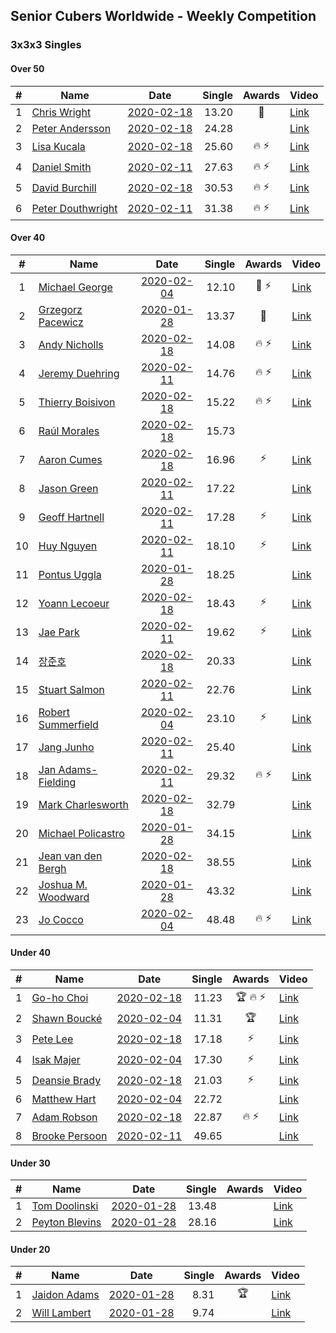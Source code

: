 ## Senior Cubers Worldwide - Weekly Competition
### 3x3x3 Singles

#### Over 50

| # | Name | Date | Single | Awards | Video |
| :--: | -- | :--: | --: | :--: | -- |
| 1 | [Chris Wright](../persons/chris_wright.md) | [2020-02-18](2020-02-18.md) | 13.20 | 🥈 | [Link](https://www.facebook.com/events/2558750947697073/permalink/2563823887189779/) |
| 2 | [Peter Andersson](../persons/peter_andersson.md) | [2020-02-18](2020-02-18.md) | 24.28 |  | [Link](https://www.facebook.com/events/2558750947697073/permalink/2563790660526435/) |
| 3 | [Lisa Kucala](../persons/lisa_kucala.md) | [2020-02-18](2020-02-18.md) | 25.60 | 🔥 ⚡ | [Link](https://www.facebook.com/events/2558750947697073/permalink/2561750364063798/) |
| 4 | [Daniel Smith](../persons/daniel_smith.md) | [2020-02-11](2020-02-11.md) | 27.63 | 🔥 ⚡ | [Link](https://www.facebook.com/events/616423959107229/permalink/618093752273583/) |
| 5 | [David Burchill](../persons/david_burchill.md) | [2020-02-18](2020-02-18.md) | 30.53 | 🔥 ⚡ | [Link](https://www.facebook.com/events/2558750947697073/permalink/2563602730545228/) |
| 6 | [Peter Douthwright](../persons/peter_douthwright.md) | [2020-02-11](2020-02-11.md) | 31.38 | 🔥 ⚡ | [Link](https://www.facebook.com/groups/1604105099735401/permalink/2143098975836008/) |

#### Over 40

| # | Name | Date | Single | Awards | Video |
| :--: | -- | :--: | --: | :--: | -- |
| 1 | [Michael George](../persons/michael_george.md) | [2020-02-04](2020-02-04.md) | 12.10 | 🥇 ⚡ | [Link](https://www.facebook.com/michael.george.545/videos/10212925298047536/) |
| 2 | [Grzegorz Pacewicz](../persons/grzegorz_pacewicz.md) | [2020-01-28](2020-01-28.md) | 13.37 | 🥈 | [Link](https://www.facebook.com/grzegorz.pacewicz/videos/2843577535688602/) |
| 3 | [Andy Nicholls](../persons/andy_nicholls.md) | [2020-02-18](2020-02-18.md) | 14.08 | 🔥 ⚡ | [Link](https://www.facebook.com/events/2558750947697073/permalink/2559165057655662/) |
| 4 | [Jeremy Duehring](../persons/jeremy_duehring.md) | [2020-02-11](2020-02-11.md) | 14.76 | 🔥 ⚡ | [Link](https://www.facebook.com/events/616423959107229/permalink/618639688885656/) |
| 5 | [Thierry Boisivon](../persons/thierry_boisivon.md) | [2020-02-18](2020-02-18.md) | 15.22 | 🔥 ⚡ | [Link](https://www.facebook.com/events/2558750947697073/permalink/2561495007422667/) |
| 6 | [Raúl Morales](../persons/raul_morales.md) | [2020-02-18](2020-02-18.md) | 15.73 |  | |
| 7 | [Aaron Cumes](../persons/aaron_cumes.md) | [2020-02-18](2020-02-18.md) | 16.96 | ⚡ | [Link](https://www.facebook.com/events/2558750947697073/permalink/2562158194023015/) |
| 8 | [Jason Green](../persons/jason_green.md) | [2020-02-11](2020-02-11.md) | 17.22 |  | [Link](https://www.facebook.com/events/616423959107229/permalink/621424961940462/) |
| 9 | [Geoff Hartnell](../persons/geoff_hartnell.md) | [2020-02-11](2020-02-11.md) | 17.28 | ⚡ | [Link](https://www.facebook.com/events/616423959107229/permalink/620592918690333/) |
| 10 | [Huy Nguyen](../persons/huy_nguyen.md) | [2020-02-11](2020-02-11.md) | 18.10 | ⚡ | [Link](https://www.facebook.com/events/616423959107229/permalink/617548025661489/) |
| 11 | [Pontus Uggla](../persons/pontus_uggla.md) | [2020-01-28](2020-01-28.md) | 18.25 |  | [Link](https://www.facebook.com/pontusuggla/videos/10156642116836576/) |
| 12 | [Yoann Lecoeur](../persons/yoann_lecoeur.md) | [2020-02-18](2020-02-18.md) | 18.43 | ⚡ | [Link](https://www.facebook.com/events/2558750947697073/permalink/2562380344000800/) |
| 13 | [Jae Park](../persons/jae_park.md) | [2020-02-11](2020-02-11.md) | 19.62 | ⚡ | [Link](https://www.facebook.com/events/616423959107229/permalink/616661212416837/) |
| 14 | [장준호](../persons/장준호.md) | [2020-02-18](2020-02-18.md) | 20.33 |  | [Link](https://www.facebook.com/events/2558750947697073/permalink/2563702233868611/) |
| 15 | [Stuart Salmon](../persons/stuart_salmon.md) | [2020-02-11](2020-02-11.md) | 22.76 |  | [Link](https://www.facebook.com/events/616423959107229/permalink/621286958620929/) |
| 16 | [Robert Summerfield](../persons/robert_summerfield.md) | [2020-02-04](2020-02-04.md) | 23.10 | ⚡ | [Link](https://www.facebook.com/rob.summerfield.33/videos/10157696250581071/) |
| 17 | [Jang Junho](../persons/jang_junho.md) | [2020-02-11](2020-02-11.md) | 25.40 |  | [Link](https://www.facebook.com/events/616423959107229/permalink/618758058873819/) |
| 18 | [Jan Adams-Fielding](../persons/jan_adams-fielding.md) | [2020-02-11](2020-02-11.md) | 29.32 | 🔥 ⚡ | [Link](https://www.facebook.com/events/616423959107229/permalink/620581805358111/) |
| 19 | [Mark Charlesworth](../persons/mark_charlesworth.md) | [2020-02-18](2020-02-18.md) | 32.79 |  | [Link](https://www.facebook.com/events/2558750947697073/permalink/2562987523940082/) |
| 20 | [Michael Policastro](../persons/michael_policastro.md) | [2020-01-28](2020-01-28.md) | 34.15 |  | [Link](https://www.facebook.com/100008831955388/videos/2261201300850913/) |
| 21 | [Jean van den Bergh](../persons/jean_van_den_bergh.md) | [2020-02-18](2020-02-18.md) | 38.55 |  | [Link](https://www.facebook.com/events/2558750947697073/permalink/2564174693821365/) |
| 22 | [Joshua M. Woodward](../persons/joshua_m._woodward.md) | [2020-01-28](2020-01-28.md) | 43.32 |  | [Link](https://www.facebook.com/joshua.m.woodward.9/videos/10157583486955342/) |
| 23 | [Jo Cocco](../persons/jo_cocco.md) | [2020-02-04](2020-02-04.md) | 48.48 | 🔥 ⚡ | [Link](https://www.facebook.com/JoCocco/videos/10156810258257109/) |

#### Under 40

| # | Name | Date | Single | Awards | Video |
| :--: | -- | :--: | --: | :--: | -- |
| 1 | [Go-ho Choi](../persons/go-ho_choi.md) | [2020-02-18](2020-02-18.md) | 11.23 | 🏆 🔥 ⚡ | [Link](https://www.facebook.com/events/1618332754973681/permalink/1618631721610451/) |
| 2 | [Shawn Boucké](../persons/shawn_boucke.md) | [2020-02-04](2020-02-04.md) | 11.31 | 🏆 | [Link](https://www.facebook.com/ShawnBoucke/videos/3054435071234922/) |
| 3 | [Pete Lee](../persons/pete_lee.md) | [2020-02-18](2020-02-18.md) | 17.18 | ⚡ | [Link](https://www.facebook.com/events/2558750947697073/permalink/2562474693991365/) |
| 4 | [Isak Majer](../persons/isak_majer.md) | [2020-02-04](2020-02-04.md) | 17.30 | ⚡ | [Link](https://www.facebook.com/groups/1604105099735401/permalink/2137726009706638/) |
| 5 | [Deansie Brady](../persons/deansie_brady.md) | [2020-02-18](2020-02-18.md) | 21.03 | ⚡ | [Link](https://www.facebook.com/events/2558750947697073/permalink/2564590157113152/) |
| 6 | [Matthew Hart](../persons/matthew_hart.md) | [2020-02-04](2020-02-04.md) | 22.72 |  | [Link](https://www.facebook.com/bazosoft/videos/10221648844229649/) |
| 7 | [Adam Robson](../persons/adam_robson.md) | [2020-02-18](2020-02-18.md) | 22.87 | 🔥 ⚡ | [Link](https://www.facebook.com/events/2558750947697073/permalink/2562510477321120/) |
| 8 | [Brooke Persoon](../persons/brooke_persoon.md) | [2020-02-11](2020-02-11.md) | 49.65 |  | [Link](https://www.facebook.com/events/616423959107229/permalink/621392298610395/) |

#### Under 30

| # | Name | Date | Single | Awards | Video |
| :--: | -- | :--: | --: | :--: | -- |
| 1 | [Tom Doolinski](../persons/tom_doolinski.md) | [2020-01-28](2020-01-28.md) | 13.48 |  | [Link](https://www.facebook.com/tom.dooley.35175/videos/1479385075550710/) |
| 2 | [Peyton Blevins](../persons/peyton_blevins.md) | [2020-01-28](2020-01-28.md) | 28.16 |  | [Link](https://www.facebook.com/TheNewProcess/videos/3093917170665620/) |

#### Under 20

| # | Name | Date | Single | Awards | Video |
| :--: | -- | :--: | --: | :--: | -- |
| 1 | [Jaidon Adams](../persons/jaidon_adams.md) | [2020-01-28](2020-01-28.md) | 8.31 | 🏆 | [Link](https://www.facebook.com/jaidon.adams.1/videos/2562434104083122/) |
| 2 | [Will Lambert](../persons/will_lambert.md) | [2020-01-28](2020-01-28.md) | 9.74 |  | [Link](https://www.facebook.com/Willislwynlambert/videos/10221470476215884/) |


<!-- Global site tag (gtag.js) - Google Analytics -->
<script async src="https://www.googletagmanager.com/gtag/js?id=UA-86348435-3"></script>
<script>window.dataLayer = window.dataLayer || []; function gtag() {dataLayer.push(arguments);} gtag('js', new Date()); gtag('config', 'UA-86348435-3');</script>

